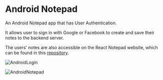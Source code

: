 # Android Notepad
An Android Notepad app that has User Authentication.

It allows user to sign in with Google or Facebook to create and save their notes to the backend server.

The users' notes are also accessible on the React Notepad website, which can be found in this [repository](https://github.com/KevinDang12/react-notepad).

![AndroidLogin](https://github.com/KevinDang12/android-notepad-auth/assets/90794211/35bb464f-cc76-462c-8267-1bdad2c328cc)

![AndroidNotepad](https://github.com/KevinDang12/android-notepad-auth/assets/90794211/99221e29-8785-431a-941c-5ca7cc2789fc)
